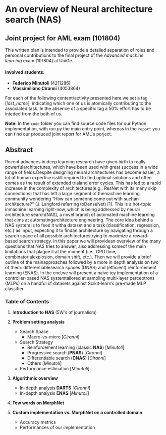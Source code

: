 # An overview of Neural architecture search (NAS)

## Joint project for AML exam (101804)

This written plan is intended to provide a detailed separation of roles and personal contributions to the final project of the *Advanced machine learning* exam (101804) at UniGe.

#### Involved students:
 + **Federico Minutoli** (4211286) 
 + **Massimiliano Ciranni** (4053864)

For each of the following content/activity presented here we set a tag [*last_name*], indicating which one of us is atomically contributing to the associated task. In the absence of a specific tag a 50% effort has to be inteded from the both of us.

**Note:** In the <code>code</code> folder you can find source code files for our Python implementation, with *run.py* the main entry point, whereas in the <code>report</code> you can find our produced joint report for AML's porject.

## Abstract

Recent advances in deep learning research have given birth to really powerfularchitectures, which have been used with great success in a wide range of fields.Despite designing neural architectures has become easier, a lot of human expertise isstill required to find optimal solutions and often comes as the result of extended trialand error cycles. This has led to a rapid increase in the complexity of architectures(e.g., ResNet with its many skip connections) that has left a large segment of themachine learning community wondering "How can someone come out with suchan architecture?" (J. Langford referring toDenseNet) [1]. This is a hot-topic inmachine learning right-now, which is being addressed by neural architecture search(NAS), a novel branch of automated machine learning that aims at automatingarchitecture engineering.  The core idea behind a NAS system is to feed it witha dataset and a task (classification, regression, etc.) as input, expecting it to findan architecture by navigating through a search space of all possible architecturestrying to maximize a reward-based search strategy. In this paper we will providean overview of the many questions that NAS tries to answer, also addressing someof the main limitations that plague it at the moment (i.e., GPU time, combinatorialexplosion, domain shift, etc.).  Then we will provide a brief outline of the mainapproaches followed by a more in depth analysis on two of them: differentiablesearch spaces (DNAS) and (efficient) reinforcement learning (ENAS). In the end,we will present a naive toy implementation of a controller-based NAS systemtailored at sampling multi-layer perceptrons (MLPs) on a handful of datasets,against Scikit-learn’s pre-made MLP classifier.

### Table of Contents

1. **Introduction to NAS** (5W's of journalism) 

2. **Problem setting analysis**
	* Search Space
		* Macro-vs-micro [*Ciranni*] 
	* Search Strategy
		* Reinforcement learning (classic **NAS**) [*Minutoli*]
		* Progressive search (**PNAS**) [*Ciranni*] 
		* Differentiable search (**DNAS**) [*Ciranni*]
		* Others [*Minutoli*]
	* Performance estimation [*Minutoli*]		
		
3. **Algorithmic overview**
	- In-depth analysis **DARTS** [*Ciranni*]
	- In-depth analysis **ENAS** [*Minutoli*]
	
4. **Few words on MorphNet**

5. **Custom implementation vs. MorphNet on a controlled domain**
	- Accuracy metrics
	- Performances of our implementation
